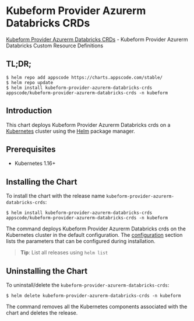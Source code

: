 # Kubeform Provider Azurerm Databricks CRDs

[Kubeform Provider Azurerm Databricks CRDs](https://github.com/kubeform) - Kubeform Provider Azurerm Databricks Custom Resource Definitions

## TL;DR;

```console
$ helm repo add appscode https://charts.appscode.com/stable/
$ helm repo update
$ helm install kubeform-provider-azurerm-databricks-crds appscode/kubeform-provider-azurerm-databricks-crds -n kubeform
```

## Introduction

This chart deploys Kubeform Provider Azurerm Databricks crds on a [Kubernetes](http://kubernetes.io) cluster using the [Helm](https://helm.sh) package manager.

## Prerequisites

- Kubernetes 1.16+

## Installing the Chart

To install the chart with the release name `kubeform-provider-azurerm-databricks-crds`:

```console
$ helm install kubeform-provider-azurerm-databricks-crds appscode/kubeform-provider-azurerm-databricks-crds -n kubeform
```

The command deploys Kubeform Provider Azurerm Databricks crds on the Kubernetes cluster in the default configuration. The [configuration](#configuration) section lists the parameters that can be configured during installation.

> **Tip**: List all releases using `helm list`

## Uninstalling the Chart

To uninstall/delete the `kubeform-provider-azurerm-databricks-crds`:

```console
$ helm delete kubeform-provider-azurerm-databricks-crds -n kubeform
```

The command removes all the Kubernetes components associated with the chart and deletes the release.


